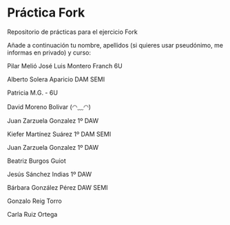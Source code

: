 
# Práctica Fork


Repositorio de prácticas para el ejercicio Fork

Añade a continuación tu nombre, apellidos (si quieres usar pseudónimo, me informas en privado) y curso:

Pilar Melió
José Luis Montero Franch 6U

Alberto Solera Aparicio DAM SEMI

Patricia M.G. - 6U

David Moreno Bolivar (◠﹏◠)

Juan Zarzuela Gonzalez 1º DAW

Kiefer Martínez Suárez 1º DAM SEMI

Juan Zarzuela Gonzalez  1º DAW


Beatriz Burgos Guiot

Jesús Sánchez Indias 1º DAW


Bárbara González Pérez DAW SEMI


Gonzalo Reig Torro


Carla Ruiz Ortega





